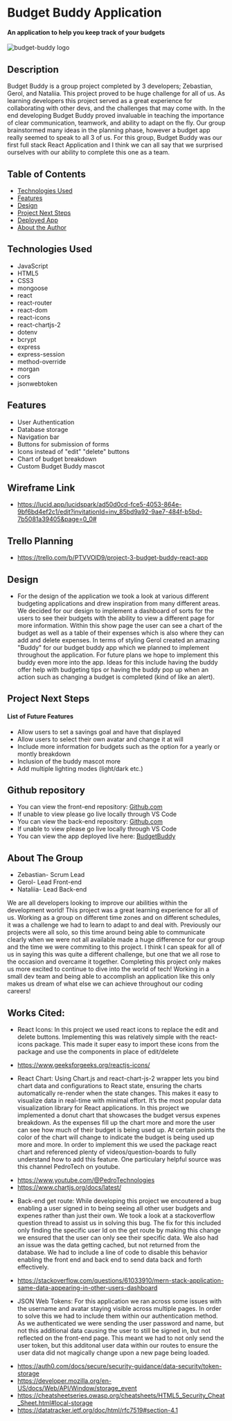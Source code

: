 # Budget Buddy Application

#### An application to help you keep track of your budgets
![budget-buddy logo](/logo/image.png)


## Description
Budget Buddy is a group project completed by 3 developers; Zebastian, Gerol, and Nataliia. This project proved to be huge challenge for all of us. As learning developers this project served as a great experience for collaborating with other devs, and the challenges that may come with. In the end developing Budget Buddy proved invaluable in teaching the importance of clear communication, teamwork, and ability to adapt on the fly. Our group brainstormed many ideas in the planning phase, however a budget app really seemed to speak to all 3 of us. For this group, Budget Buddy was our first full stack React Application and I think we can all say that we surprised ourselves with our ability to complete this one as a team. 

## Table of Contents
* [Technologies Used](#technologiesused)
* [Features](#features)
* [Design](#design)
* [Project Next Steps](#nextsteps)
* [Deployed App](#deployment)
* [About the Author](#Author)

## <a name="technologiesused"></a>Technologies Used 
* JavaScript
* HTML5
* CSS3
* mongoose 
* react 
* react-router
* react-dom
* react-icons
* react-chartjs-2
* dotenv
* bcrypt
* express
* express-session
* method-override
* morgan 
* cors 
* jsonwebtoken



## Features
* User Authentication
* Database storage
* Navigation bar 
* Buttons for submission of forms
* Icons instead of "edit" "delete" buttons
* Chart of budget breakdown
* Custom Budget Buddy mascot 


## Wireframe Link
* https://lucid.app/lucidspark/ad50d0cd-fce5-4053-864e-9bf6bd4ef2c1/edit?invitationId=inv_85bd9a92-9ae7-484f-b5bd-7b5081a39405&page=0_0#
## Trello Planning
* https://trello.com/b/PTVVOlD9/project-3-budget-buddy-react-app

## <a name="design"></a>Design
* For the design of the application we took a look at various different budgeting applications and drew inspiration from many different areas. We decided for our design to implement a dashboard of sorts for the users to see their budgets with the ability to view a different page for more information. Within this show page the user can see a chart of the budget as well as a table of their expenses which is also where they can add and delete expenses. In terms of styling Gerol created an amazing "Buddy" for our budget buddy app which we planned to implement throughout the application. For future plans we hope to implement this buddy even more into the app. Ideas for this include having the buddy offer help with budgeting tips or having the buddy pop up when an action such as changing a budget is completed (kind of like an alert).


## <a name="nextsteps"></a>Project Next Steps
#### List of Future Features
* Allow users to set a savings goal and have that displayed
* Allow users to select their own avatar and change it at will 
* Include more information for budgets such as the option for a yearly or montly breakdown
* Inclusion of the buddy mascot more 
* Add multiple lighting modes (light/dark etc.)


## Github repository
* You can view the front-end repository:
[Github.com](https://github.com/gerol-r/budget-buddy-front-end)
* If unable to view please go live locally through VS Code
* You can view the back-end repository: 
[Github.com](https://github.com/gerol-r/budget-buddy-backend-2)
* If unable to view please go live locally through VS Code
* You can view the app deployed live here:
[BudgetBuddy]()

## <a name="Zebastian Rodriguez"></a>About The Group
* Zebastian- Scrum Lead 
* Gerol- Lead Front-end
* Nataliia- Lead Back-end 

We are all developers looking to improve our abilities within the development world! This project was a great learning experience for all of us. Working as a group on different time zones and on different schedules, it was a challenge we had to learn to adapt to and deal with. Previously our projects were all solo, so this time around being able to communicate clearly when we were not all available made a huge difference for our group and the time we were commiting to this project. I think I can speak for all of us in saying this was quite a different challenge, but one that we all rose to the occasion and overcame it together. Completing this project only makes us more excited to continue to dive into the world of tech! Working in a small dev team and being able to accomplish an application like this only makes us dream of what else we can achieve throughout our coding careers!

    
## Works Cited:
* React Icons: 
In this project we used react icons to replace the edit and delete buttons. Implementing this was relatively simple with the react-icons package. This made it super easy to import these icons from the package and use the components in place of edit/delete
- https://www.geeksforgeeks.org/reactjs-icons/
* React Chart: 
Using Chart.js and react-chart-js-2 wrapper lets you bind chart data and configurations to React state, ensuring the charts automatically re-render when the state changes. This makes it easy to visualize data in real-time with minimal effort. It’s the most popular data visualization library for React applications. In this project we implemented a donut chart that showcases the budget versus expenes breakdown. As the expenses fill up the chart more and more the user can see how much of their budget is being used up. At certain points the color of the chart will change to indicate the budget is being used up more and more. In order to implement this we used the package react chart and referenced plenty of videos/question-boards to fully understand how to add this feature. One particulary helpful source was this channel PedroTech on youtube.
- https://www.youtube.com/@PedroTechnologies
- https://www.chartjs.org/docs/latest/
* Back-end get route: 
While developing this project we encoutered a bug enabling a user signed in to being seeing all other user budgets and expenes rather than just their own. We took a look at a stackoverflow question thread to assist us in solving this bug. The fix for this included only finding the specific user Id on the get route by making this change we ensured that the user can only see their specific data. We also had an issue was the data getting cached, but not returned from the database. We had to include a line of code to disable this behavior enabling the front end and back end to send data back and forth effectively.
- https://stackoverflow.com/questions/61033910/mern-stack-application-same-data-appearing-in-other-users-dashboard
* JSON Web Tokens: 
For this application we ran across some issues with the username and avatar staying visible across multiple pages. In order to solve this we had to include them within our authentication method. As we authenticated we were sending the user password and name, but not this additional data causing the user to still be signed in, but not reflected on the front-end page. This meant we had to not only send the user token, but this additonal user data within our routes to ensure the user data did not magically change upon a new page being loaded. 
- https://auth0.com/docs/secure/security-guidance/data-security/token-storage
- https://developer.mozilla.org/en-US/docs/Web/API/Window/storage_event
- https://cheatsheetseries.owasp.org/cheatsheets/HTML5_Security_Cheat_Sheet.html#local-storage
- https://datatracker.ietf.org/doc/html/rfc7519#section-4.1
